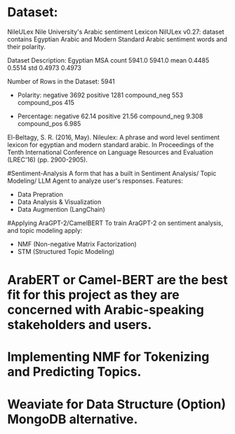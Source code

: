 # Dataset: 
NileULex
Nile University's Arabic sentiment Lexicon 
NilULex v0.27: dataset contains Egyptian Arabic and Modern Standard Arabic sentiment words and their polarity.

Dataset Description:
          Egyptian          MSA
count     5941.0            5941.0
mean      0.4485            0.5514
std       0.4973            0.4973

Number of Rows in the Dataset: 5941

- Polarity: 
negative        3692
positive        1281
compound_neg     553
compound_pos     415

- Percentage:
negative        62.14
positive        21.56
compound_neg     9.308
compound_pos     6.985

El-Beltagy, S. R. (2016, May). Nileulex: A phrase and word level sentiment lexicon for egyptian and modern standard arabic. In Proceedings of the Tenth International Conference on Language Resources and Evaluation (LREC'16) (pp. 2900-2905).


#Sentiment-Analysis
A form that has a built in Sentiment Analysis/ Topic Modeling/ LLM Agent to analyze user's responses.
Features:
- Data Prepration
- Data Analysis & Visualization
- Data Augmention (LangChain)
  
#Applying AraGPT-2/CamelBERT 
To train AraGPT-2 on sentiment analysis, and topic modeling apply:
- NMF (Non-negative Matrix Factorization)
- STM (Structured Topic Modeling)

# ArabERT or Camel-BERT are the best fit for this project as they are concerned with Arabic-speaking stakeholders and users.
# Implementing NMF for Tokenizing and Predicting Topics.
# Weaviate for Data Structure (Option) MongoDB alternative.
